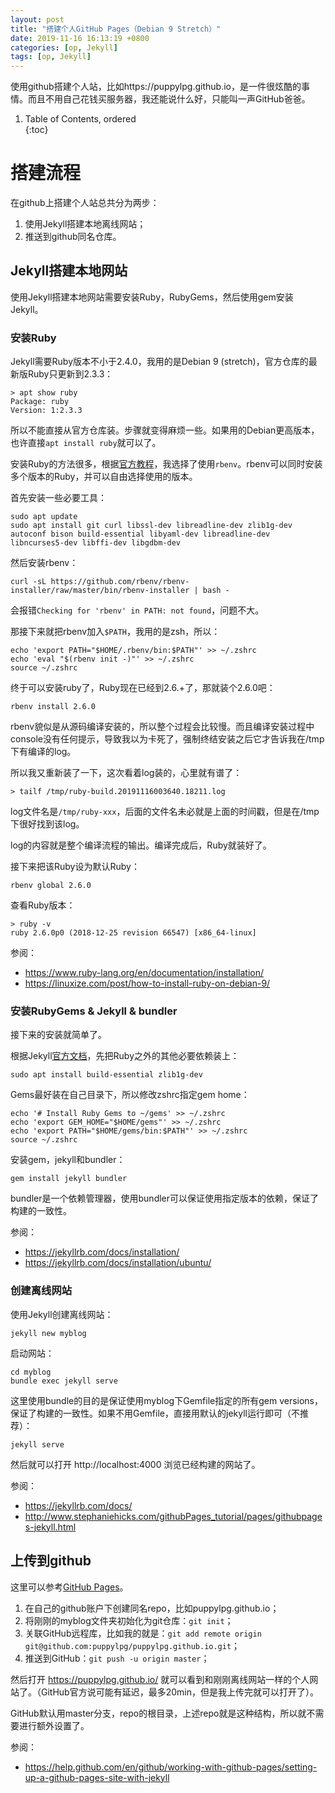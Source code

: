 ```yaml
---
layout: post
title: "搭建个人GitHub Pages（Debian 9 Stretch）"
date: 2019-11-16 16:13:19 +0800
categories: [op, Jekyll]
tags: [op, Jekyll]
---
```


使用github搭建个人站，比如https://puppylpg.github.io，是一件很炫酷的事情。而且不用自己花钱买服务器，我还能说什么好，只能叫一声GitHub爸爸。

1. Table of Contents, ordered                    
{:toc}

# 搭建流程
在github上搭建个人站总共分为两步：
1. 使用Jekyll搭建本地离线网站；
2. 推送到github同名仓库。

## Jekyll搭建本地网站
使用Jekyll搭建本地网站需要安装Ruby，RubyGems，然后使用gem安装Jekyll。

### 安装Ruby
Jekyll需要Ruby版本不小于2.4.0，我用的是Debian 9 (stretch)，官方仓库的最新版Ruby只更新到2.3.3：
```
> apt show ruby
Package: ruby
Version: 1:2.3.3 
```
所以不能直接从官方仓库装。步骤就变得麻烦一些。如果用的Debian更高版本，也许直接`apt install ruby`就可以了。

安装Ruby的方法很多，根据[官方教程](https://www.ruby-lang.org/en/documentation/installation/)，我选择了使用`rbenv`。rbenv可以同时安装多个版本的Ruby，并可以自由选择使用的版本。

首先安装一些必要工具：
```
sudo apt update
sudo apt install git curl libssl-dev libreadline-dev zlib1g-dev autoconf bison build-essential libyaml-dev libreadline-dev libncurses5-dev libffi-dev libgdbm-dev
```
然后安装rbenv：
```
curl -sL https://github.com/rbenv/rbenv-installer/raw/master/bin/rbenv-installer | bash -
```
会报错`Checking for 'rbenv' in PATH: not found`，问题不大。

那接下来就把rbenv加入`$PATH`，我用的是zsh，所以：
```
echo 'export PATH="$HOME/.rbenv/bin:$PATH"' >> ~/.zshrc
echo 'eval "$(rbenv init -)"' >> ~/.zshrc
source ~/.zshrc
```

终于可以安装ruby了，Ruby现在已经到2.6.+了，那就装个2.6.0吧：
```
rbenv install 2.6.0
```
rbenv貌似是从源码编译安装的，所以整个过程会比较慢。而且编译安装过程中console没有任何提示，导致我以为卡死了，强制终结安装之后它才告诉我在/tmp下有编译的log。

所以我又重新装了一下，这次看着log装的，心里就有谱了：
```
> tailf /tmp/ruby-build.20191116003640.18211.log 
```
log文件名是`/tmp/ruby-xxx`，后面的文件名未必就是上面的时间戳，但是在/tmp下很好找到该log。

log的内容就是整个编译流程的输出。编译完成后，Ruby就装好了。

接下来把该Ruby设为默认Ruby：
```
rbenv global 2.6.0
```
查看Ruby版本：
```
> ruby -v
ruby 2.6.0p0 (2018-12-25 revision 66547) [x86_64-linux]
```
参阅：
- https://www.ruby-lang.org/en/documentation/installation/
- https://linuxize.com/post/how-to-install-ruby-on-debian-9/

### 安装RubyGems & Jekyll & bundler
接下来的安装就简单了。

根据Jekyll[官方文档](https://jekyllrb.com/docs/installation/other-linux/)，先把Ruby之外的其他必要依赖装上：
```
sudo apt install build-essential zlib1g-dev
```
Gems最好装在自己目录下，所以修改zshrc指定gem home：
```
echo '# Install Ruby Gems to ~/gems' >> ~/.zshrc
echo 'export GEM_HOME="$HOME/gems"' >> ~/.zshrc
echo 'export PATH="$HOME/gems/bin:$PATH"' >> ~/.zshrc
source ~/.zshrc
```

安装gem，jekyll和bundler：
```
gem install jekyll bundler
```
bundler是一个依赖管理器，使用bundler可以保证使用指定版本的依赖，保证了构建的一致性。

参阅：
- https://jekyllrb.com/docs/installation/
- https://jekyllrb.com/docs/installation/ubuntu/

### 创建离线网站
使用Jekyll创建离线网站：
```
jekyll new myblog
```
启动网站：
```
cd myblog
bundle exec jekyll serve
```
这里使用bundle的目的是保证使用myblog下Gemfile指定的所有gem versions，保证了构建的一致性。如果不用Gemfile，直接用默认的jekyll运行即可（不推荐）：
```
jekyll serve
```
然后就可以打开 http://localhost:4000 浏览已经构建的网站了。

参阅：
- https://jekyllrb.com/docs/
- http://www.stephaniehicks.com/githubPages_tutorial/pages/githubpages-jekyll.html

## 上传到github
这里可以参考[GitHub Pages](https://help.github.com/en/github/working-with-github-pages/creating-a-github-pages-site-with-jekyll)。


1. 在自己的github账户下创建同名repo，比如puppylpg.github.io；
2. 将刚刚的myblog文件夹初始化为git仓库：`git init`；
3. 关联GitHub远程库，比如我的就是：`git add remote origin git@github.com:puppylpg/puppylpg.github.io.git`；
4. 推送到GitHub：`git push -u origin master`；

然后打开 https://puppylpg.github.io/ 就可以看到和刚刚离线网站一样的个人网站了。（GitHub官方说可能有延迟，最多20min，但是我上传完就可以打开了）。

GitHub默认用master分支，repo的根目录，上述repo就是这种结构，所以就不需要进行额外设置了。

参阅：
- https://help.github.com/en/github/working-with-github-pages/setting-up-a-github-pages-site-with-jekyll

